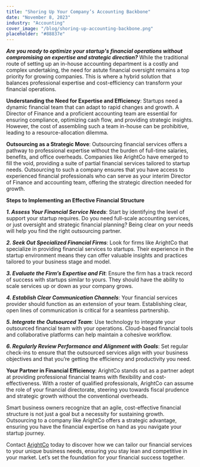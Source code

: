 ```yaml
---
title: "Shoring Up Your Company’s Accounting Backbone"
date: "November 8, 2023"
industry: "Accounting"
cover_image: "/blog/shoring-up-accounting-backbone.png"
placeholder: "#88837e"
---
```


***Are you ready to optimize your startup's financial operations without compromising on expertise and strategic direction?*** While the traditional route of setting up an in-house accounting department is a costly and complex undertaking, the need for astute financial oversight remains a top priority for growing companies. This is where a hybrid solution that balances professional expertise and cost-efficiency can transform your financial operations.

**Understanding the Need for Expertise and Efficiency**:
Startups need a dynamic financial team that can adapt to rapid changes and growth. A Director of Finance and a proficient accounting team are essential for ensuring compliance, optimizing cash flow, and providing strategic insights. However, the cost of assembling such a team in-house can be prohibitive, leading to a resource-allocation dilemma.

**Outsourcing as a Strategic Move**:
Outsourcing financial services offers a pathway to professional expertise without the burden of full-time salaries, benefits, and office overheads. Companies like ArightCo have emerged to fill the void, providing a suite of partial financial services tailored to startup needs. Outsourcing to such a company ensures that you have access to experienced financial professionals who can serve as your interim Director of Finance and accounting team, offering the strategic direction needed for growth.

**Steps to Implementing an Effective Financial Structure**

***1. Assess Your Financial Service Needs***:
Start by identifying the level of support your startup requires. Do you need full-scale accounting services, or just oversight and strategic financial planning? Being clear on your needs will help you find the right outsourcing partner.

***2. Seek Out Specialized Financial Firms***:
Look for firms like ArightCo that specialize in providing financial services to startups. Their experience in the startup environment means they can offer valuable insights and practices tailored to your business stage and model.

***3. Evaluate the Firm’s Expertise and Fit***:
Ensure the firm has a track record of success with startups similar to yours. They should have the ability to scale services up or down as your company grows.

***4. Establish Clear Communication Channels***:
Your financial services provider should function as an extension of your team. Establishing clear, open lines of communication is critical for a seamless partnership.

***5. Integrate the Outsourced Team***:
Use technology to integrate your outsourced financial team with your operations. Cloud-based financial tools and collaborative platforms can help maintain a cohesive workflow.

***6. Regularly Review Performance and Alignment with Goals***:
Set regular check-ins to ensure that the outsourced services align with your business objectives and that you’re getting the efficiency and productivity you need.

**Your Partner in Financial Efficiency**:
ArightCo stands out as a partner adept at providing professional financial teams with flexibility and cost-effectiveness. With a roster of qualified professionals, ArightCo can assume the role of your financial directorate, steering you towards fiscal prudence and strategic growth without the conventional overheads.

Smart business owners recognize that an agile, cost-effective financial structure is not just a goal but a necessity for sustaining growth. Outsourcing to a company like ArightCo offers a strategic advantage, ensuring you have the financial expertise on hand as you navigate your startup journey.

Contact [ArightCo](https://www.arightco.com/contact-us) today to discover how we can tailor our financial services to your unique business needs, ensuring you stay lean and competitive in your market. Let’s set the foundation for your financial success together.